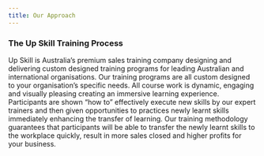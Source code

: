```yaml
---
title: Our Approach
---
```


### The Up Skill Training Process

Up Skill is Australia’s premium sales training company designing and delivering custom designed training programs for leading Australian and international organisations.
Our training programs are all custom designed to your organisation’s specific needs. All course work is dynamic, engaging and visually pleasing creating an immersive learning experience. Participants are shown “how to” effectively execute new skills by our expert trainers and then given opportunities to practices newly learnt skills immediately enhancing the transfer of learning. Our training methodology guarantees that participants will  be able to transfer the newly learnt skills to the workplace quickly, result in more sales closed and higher profits for your business. 
